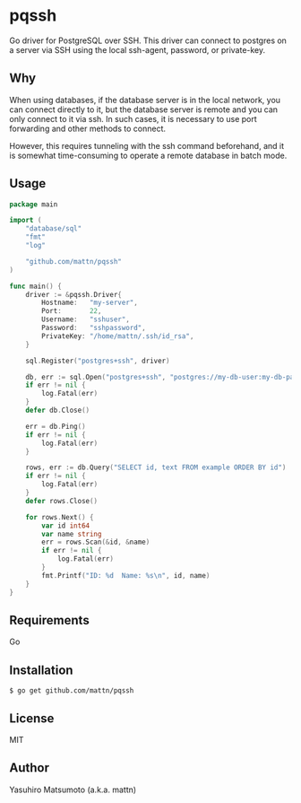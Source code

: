 # pqssh

Go driver for PostgreSQL over SSH. This driver can connect to postgres on a server via SSH using the local ssh-agent, password, or private-key.

## Why

When using databases, if the database server is in the local network, you can connect directly to it, but the database server is remote and you can only connect to it via ssh. In such cases, it is necessary to use port forwarding and other methods to connect.

However, this requires tunneling with the ssh command beforehand, and it is somewhat time-consuming to operate a remote database in batch mode.

## Usage

```go
package main

import (
	"database/sql"
	"fmt"
	"log"

	"github.com/mattn/pqssh"
)

func main() {
	driver := &pqssh.Driver{
		Hostname:   "my-server",
		Port:       22,
		Username:   "sshuser",
		Password:   "sshpassword",
		PrivateKey: "/home/mattn/.ssh/id_rsa",
	}

	sql.Register("postgres+ssh", driver)

	db, err := sql.Open("postgres+ssh", "postgres://my-db-user:my-db-password@127.0.0.1:5432/example?sslmode=disable")
	if err != nil {
		log.Fatal(err)
	}
	defer db.Close()

	err = db.Ping()
	if err != nil {
		log.Fatal(err)
	}

	rows, err := db.Query("SELECT id, text FROM example ORDER BY id")
	if err != nil {
		log.Fatal(err)
	}
	defer rows.Close()

	for rows.Next() {
		var id int64
		var name string
		err = rows.Scan(&id, &name)
		if err != nil {
			log.Fatal(err)
		}
		fmt.Printf("ID: %d  Name: %s\n", id, name)
	}
}
```

## Requirements

Go

## Installation

```
$ go get github.com/mattn/pqssh
```

## License

MIT

## Author

Yasuhiro Matsumoto (a.k.a. mattn)
